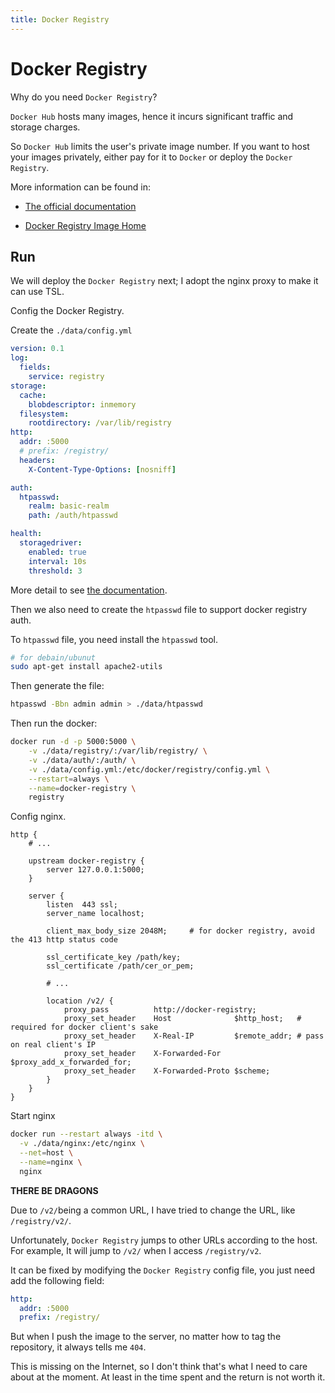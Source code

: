 ```yaml
---
title: Docker Registry 
---
```


# Docker Registry

Why do you need `Docker Registry`?

`Docker Hub` hosts many images, hence it incurs significant traffic and storage charges.

So `Docker Hub` limits the user's private image number. If you want to host your images privately, either pay for it to `Docker` or deploy the `Docker Registry`.

More information can be found in:

- [The official documentation](https://docs.docker.com/registry/)

- [Docker Registry Image Home](https://hub.docker.com/_/registry)

## Run

We will deploy the `Docker Registry` next; I adopt the nginx proxy to make it can use TSL.

Config the Docker Registry.

Create the `./data/config.yml`

```yaml
version: 0.1
log:
  fields:
    service: registry
storage:
  cache:
    blobdescriptor: inmemory
  filesystem:
    rootdirectory: /var/lib/registry
http:
  addr: :5000
  # prefix: /registry/
  headers:
    X-Content-Type-Options: [nosniff]

auth:
  htpasswd:
    realm: basic-realm
    path: /auth/htpasswd

health:
  storagedriver:
    enabled: true
    interval: 10s
    threshold: 3
```

More detail to see [the documentation](https://docs.docker.com/registry/configuration/).

Then we also need to create the `htpasswd` file to support docker registry auth.

To `htpasswd` file, you need install the `htpasswd` tool.

```sh
# for debain/ubunut
sudo apt-get install apache2-utils
```

Then generate the file:

```sh
htpasswd -Bbn admin admin > ./data/htpasswd
```

Then run the docker:

```sh
docker run -d -p 5000:5000 \
    -v ./data/registry/:/var/lib/registry/ \
    -v ./data/auth/:/auth/ \
    -v ./data/config.yml:/etc/docker/registry/config.yml \
    --restart=always \
    --name=docker-registry \
    registry
```

Config nginx.

```nginx
http {
    # ...
    
    upstream docker-registry {
        server 127.0.0.1:5000;
    }
    
    server {
        listen  443 ssl;
        server_name localhost;

        client_max_body_size 2048M;     # for docker registry, avoid the 413 http status code

        ssl_certificate_key /path/key;
        ssl_certificate /path/cer_or_pem;

        # ...
            
        location /v2/ {
            proxy_pass          http://docker-registry;
            proxy_set_header    Host              $http_host;   # required for docker client's sake
            proxy_set_header    X-Real-IP         $remote_addr; # pass on real client's IP
            proxy_set_header    X-Forwarded-For   $proxy_add_x_forwarded_for;
            proxy_set_header    X-Forwarded-Proto $scheme;
        }
    }
}
```

Start nginx

```sh
docker run --restart always -itd \
  -v ./data/nginx:/etc/nginx \
  --net=host \
  --name=nginx \
  nginx
```

**THERE BE DRAGONS**

Due to `/v2/`being a common URL, I have tried to change the URL, like `/registry/v2/`.

Unfortunately, `Docker Registry` jumps to other URLs according to the host. For example, It will jump to `/v2/` when I access `/registry/v2`.

It can be fixed by modifying the `Docker Registry` config file, you just need add the following field:

```yaml
http:
  addr: :5000
  prefix: /registry/
```

But when I push the image to the server, no matter how to tag the repository, it always tells me `404`.

This is missing on the Internet, so I don't think that's what I need to care about at the moment. At least in the time spent and the return is not worth it.